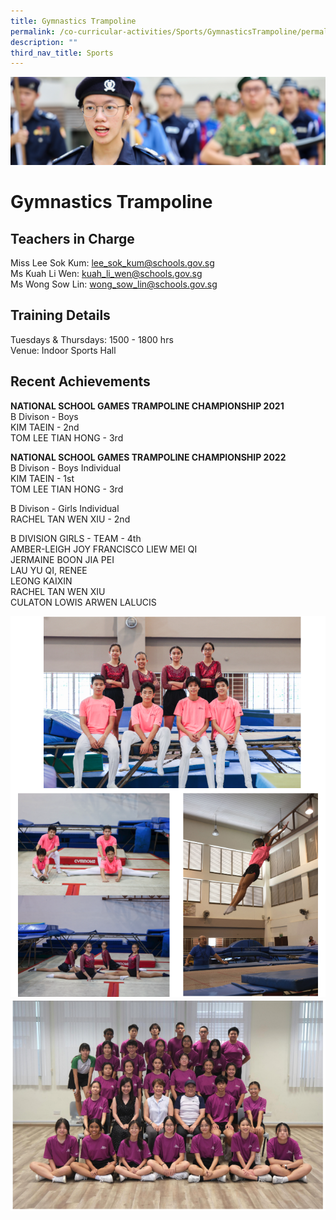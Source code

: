 ```yaml
---
title: Gymnastics Trampoline
permalink: /co-curricular-activities/Sports/GymnasticsTrampoline/permalink/
description: ""
third_nav_title: Sports
---
```

![](/images/CCA.jpg)

Gymnastics Trampoline
=====================

Teachers in Charge
------------------

Miss Lee Sok Kum: [lee\_sok\_kum@schools.gov.sg](mailto:lee_sok_kum@schools.gov.sg)  
Ms Kuah Li Wen: [kuah\_li\_wen@schools.gov.sg](mailto:kuah_li_wen@schools.gov.sg)  
Ms Wong Sow Lin: [wong\_sow\_lin@schools.gov.sg](mailto:wong_sow_lin@schools.gov.sg)

Training Details
----------------

Tuesdays & Thursdays: 1500 - 1800 hrs  
Venue: Indoor Sports Hall

Recent Achievements
-------------------

**NATIONAL SCHOOL GAMES TRAMPOLINE CHAMPIONSHIP 2021**  
B Divison - Boys  
KIM TAEIN - 2nd  
TOM LEE TIAN HONG - 3rd  
  
**NATIONAL SCHOOL GAMES TRAMPOLINE CHAMPIONSHIP 2022**  
B Divison - Boys Individual  
KIM TAEIN - 1st  
TOM LEE TIAN HONG - 3rd  
  
B Divison - Girls Individual  
RACHEL TAN WEN XIU - 2nd  
  
B DIVISION GIRLS - TEAM - 4th  
AMBER-LEIGH JOY FRANCISCO LIEW MEI QI  
JERMAINE BOON JIA PEI  
LAU YU QI, RENEE  
LEONG KAIXIN  
RACHEL TAN WEN XIU  
CULATON LOWIS ARWEN LALUCIS

![](/images/gym1.png)
![](/images/gym2.png)